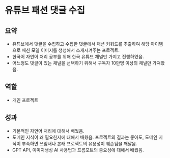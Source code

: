 # 유튜브 패션 댓글 수집

## 요약

- 유튜브에서 댓글을 수집하고 수집한 댓글에서 패션 키워드를 추출하여 해당 아이템으로 패션 모델 이미지를 생성해서 소개시켜주는 프로젝트.
- 한국어 자연어 처리 공부를 위해 한국 유튜브 채널만 가지고 진행하였음.
- 어느정도 댓글이 있는 채널을 선택하기 위해서 구독자 10만명 이상의 채널만 가져왔음.

## 역할

- 개인 프로젝트

## 성과

- 기본적인 자연어 처리에 대해서 배웠음.
- 도메인 지식이 왜 필요한지에 대해서 배웠음. 프로젝트의 결과는 좋아도, 도메인 지식이 부족하면 쓰임새나 본래 프로젝트의 유용성이 훼손됨을 깨달음.
- GPT API, 이미지생성 AI 사용법과 프롬포트의 중요성에 대해서 배웠음.
